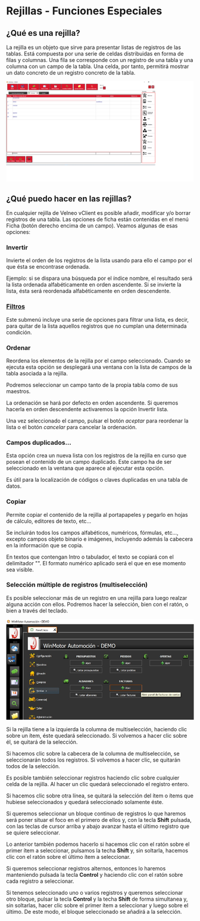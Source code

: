 # Rejillas - Funciones Especiales

## ¿Qué es una rejilla?

 La rejilla es un objeto que sirve para presentar listas de registros de las tablas. Está compuesta por una serie de celdas distribuidas en forma de filas y columnas. Una fila se corresponde con un registro de una tabla y una columna con un campo de la tabla. Una celda, por tanto, permitirá mostrar un dato concreto de un registro concreto de la tabla.

![](../.gitbook/assets/image%20%28435%29.png)

## ¿Qué puedo hacer en las rejillas?

En cualquier rejilla de Velneo vClient es posible añadir, modificar y/o borrar registros de una tabla. Las opciones de ficha están contenidas en el menú Ficha \(botón derecho encima de un campo\). Veamos algunas de esas opciones:

### Invertir <a id="selecci&#xF3;n-m&#xFA;ltiple-de-registros-multiselecci&#xF3;n"></a>

Invierte el orden de los registros de la lista usando para ello el campo por el que ésta se encontrase ordenada.

Ejemplo: si se dispara una búsqueda por el índice nombre, el resultado será la lista ordenada alfabéticamente en orden ascendente. Si se invierte la lista, ésta será reordenada alfabéticamente en orden descendente.

### [Filtros](../tutoriales/uso-de-los-nuevos-filtros-rapidos.md) <a id="selecci&#xF3;n-m&#xFA;ltiple-de-registros-multiselecci&#xF3;n"></a>

Este submenú incluye una serie de opciones para filtrar una lista, es decir, para quitar de la lista aquellos registros que no cumplan una determinada condición.

### Ordenar <a id="selecci&#xF3;n-m&#xFA;ltiple-de-registros-multiselecci&#xF3;n"></a>

Reordena los elementos de la rejilla por el campo seleccionado. Cuando se ejecuta esta opción se desplegará una ventana con la lista de campos de la tabla asociada a la rejilla.

Podremos seleccionar un campo tanto de la propia tabla como de sus maestros.

La ordenación se hará por defecto en orden ascendente. Si queremos hacerla en orden descendente activaremos la opción Invertir lista.

Una vez seleccionado el campo, pulsar el botón _aceptar_ para reordenar la lista o el botón _cancelar_ para cancelar la ordenación.

### Campos duplicados... <a id="selecci&#xF3;n-m&#xFA;ltiple-de-registros-multiselecci&#xF3;n"></a>

Esta opción crea un nueva lista con los registros de la rejilla en curso que posean el contenido de un campo duplicado. Este campo ha de ser seleccionado en la ventana que aparece al ejecutar esta opción.

Es útil para la localización de códigos o claves duplicadas en una tabla de datos.

### Copiar <a id="selecci&#xF3;n-m&#xFA;ltiple-de-registros-multiselecci&#xF3;n"></a>

Permite copiar el contenido de la rejilla al portapapeles y pegarlo en hojas de cálculo, editores de texto, etc...

Se incluirán todos los campos alfabéticos, numéricos, fórmulas, etc..., excepto campos objeto binario e imágenes, incluyendo además la cabecera en la información que se copia.

En textos que contengan Intro o tabulador, el texto se copiará con el delimitador "". El formato numérico aplicado será el que en ese momento sea visible.

### Selección múltiple de registros \(multiselección\) <a id="selecci&#xF3;n-m&#xFA;ltiple-de-registros-multiselecci&#xF3;n"></a>

Es posible seleccionar más de un registro en una rejilla para luego realzar alguna acción con ellos. Podremos hacer la selección, bien con el ratón, o bien a través del teclado.

![](../.gitbook/assets/image%20%28142%29.png)

Si la rejilla tiene a la izquierda la columna de multiselección, haciendo clic sobre un ítem, éste quedará seleccionado. Si volvemos a hacer clic sobre él, se quitará de la selección.

Si hacemos clic sobre la cabecera de la columna de multiselección, se seleccionarán todos los registros. Si volvemos a hacer clic, se quitarán todos de la selección.

Es posible también seleccionar registros haciendo clic sobre cualquier celda de la rejilla. Al hacer un clic quedará seleccionado el registro entero.

Si hacemos clic sobre otra línea, se quitará la selección del ítem o ítems que hubiese seleccionados y quedará seleccionado solamente éste.

Si queremos seleccionar un bloque continuo de registros lo que haremos será poner situar el foco en el primero de ellos y, con la tecla **Shift** pulsada, con las teclas de cursor arriba y abajo avanzar hasta el último registro que se quiere seleccionar.

Lo anterior también podemos hacerlo si hacemos clic con el ratón sobre el primer ítem a seleccionar, pulsamos la techa **Shift** y, sin soltarla, hacemos clic con el ratón sobre el último ítem a seleccionar.

Si queremos seleccionar registros alternos, entonces lo haremos manteniendo pulsada la tecla **Control** y haciendo clic con el ratón sobre cada registro a seleccionar.

Si tenemos seleccionado uno o varios registros y queremos seleccionar otro bloque, pulsar la tecla **Control** y la techa **Shift** de forma simultanea y, sin soltarlas, hacer clic sobre el primer ítem a seleccionar y luego sobre el último. De este modo, el bloque seleccionado se añadirá a la selección.

